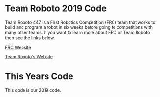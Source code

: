 ﻿# Team Roboto 2019 CodeTeam Roboto 447 is a First Robotics Competition (FRC) team that works to build and program a robot in six weeks before going to competitions with many other teams. It you want to learn more about FRC or Team Roboto then see the links below.[FRC Website](https://www.firstinspires.org/robotics/frc)[Team Roboto's Website](http://www.teamroboto.org/)# This Years CodeThis code is our 2019 code.